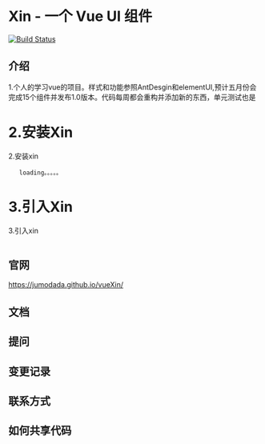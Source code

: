 # Xin - 一个 Vue UI 组件

[![Build Status](https://www.travis-ci.org/jumodada/My-Vue-Wheel.svg?branch=master)](https://www.travis-ci.org/jumodada/My-Vue-Wheel)

## 介绍
1.个人的学习vue的项目。样式和功能参照AntDesgin和elementUI,预计五月份会完成15个组件并发布1.0版本。代码每周都会重构并添加新的东西，单元测试也是


   2.安装Xin
=======
   2.安装xin

   ```
      loading。。。。。
   ```     


   3.引入Xin
=======
   3.引入xin

   ```
  
   ```
   

## 官网
https://jumodada.github.io/vueXin/

## 文档

## 提问

## 变更记录

## 联系方式

## 如何共享代码

